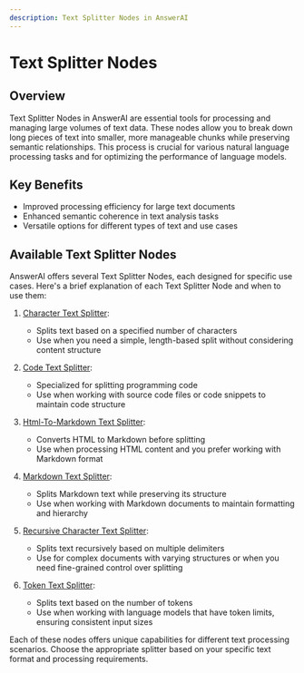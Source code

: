 ```yaml
---
description: Text Splitter Nodes in AnswerAI
---
```


# Text Splitter Nodes

## Overview

Text Splitter Nodes in AnswerAI are essential tools for processing and managing large volumes of text data. These nodes allow you to break down long pieces of text into smaller, more manageable chunks while preserving semantic relationships. This process is crucial for various natural language processing tasks and for optimizing the performance of language models.

## Key Benefits

- Improved processing efficiency for large text documents
- Enhanced semantic coherence in text analysis tasks
- Versatile options for different types of text and use cases

## Available Text Splitter Nodes

AnswerAI offers several Text Splitter Nodes, each designed for specific use cases. Here's a brief explanation of each Text Splitter Node and when to use them:

1. [Character Text Splitter](character-text-splitter.md):
   - Splits text based on a specified number of characters
   - Use when you need a simple, length-based split without considering content structure

2. [Code Text Splitter](code-text-splitter.md):
   - Specialized for splitting programming code
   - Use when working with source code files or code snippets to maintain code structure

3. [Html-To-Markdown Text Splitter](html-to-markdown-text-splitter.md):
   - Converts HTML to Markdown before splitting
   - Use when processing HTML content and you prefer working with Markdown format

4. [Markdown Text Splitter](markdown-text-splitter.md):
   - Splits Markdown text while preserving its structure
   - Use when working with Markdown documents to maintain formatting and hierarchy

5. [Recursive Character Text Splitter](recursive-character-text-splitter.md):
   - Splits text recursively based on multiple delimiters
   - Use for complex documents with varying structures or when you need fine-grained control over splitting

6. [Token Text Splitter](token-text-splitter.md):
   - Splits text based on the number of tokens
   - Use when working with language models that have token limits, ensuring consistent input sizes

Each of these nodes offers unique capabilities for different text processing scenarios. Choose the appropriate splitter based on your specific text format and processing requirements.
